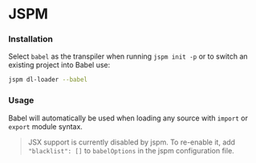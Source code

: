 # JSPM

### Installation

Select `babel` as the transpiler when running `jspm init -p` or to switch an
existing project into Babel use:

```sh
jspm dl-loader --babel
```

### Usage

Babel will automatically be used when loading any source with `import` or
`export` module syntax.

> JSX support is currently disabled by jspm. To re-enable it, add
> `"blacklist": []` to `babelOptions` in the jspm configuration file.
